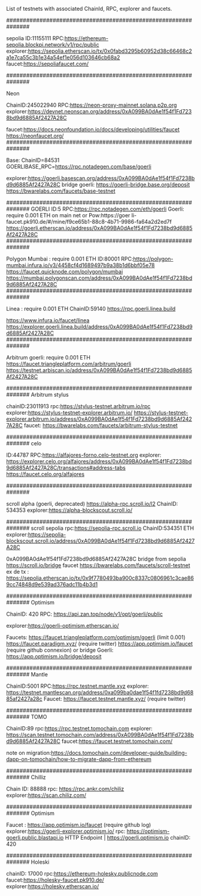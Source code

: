 List of testnets with associated ChainId, RPC, explorer and faucets.

###############################################################

sepolia ID:11155111 RPC:https://ethereum-sepolia.blockpi.network/v1/rpc/public
explorer:https://sepolia.etherscan.io/tx/0x0fabd3295b60952d38c66468c2a1e7ca55c3b1e34a54ef1e056d103646cb68a2
faucet:https://sepoliafaucet.com/

###############################################################

Neon

ChainID:245022940 RPC:https://neon-proxy-mainnet.solana.p2p.org
explorer:https://devnet.neonscan.org/address/0xA099BA0dAe1f54f1Fd7238bd9d6885Af2427A28C

faucet:https://docs.neonfoundation.io/docs/developing/utilities/faucet https://neonfaucet.org/
###############################################################

Base: ChainID=84531 GOERLIBASE_RPC=https://rpc.notadegen.com/base/goerli

explorer:https://goerli.basescan.org/address/0xA099BA0dAe1f54f1Fd7238bd9d6885Af2427A28C bridge goerli:
https://goerli-bridge.base.org/deposit https://bwarelabs.com/faucets/base-testnet

############################################################### GOERLI ID:5 RPC:https://rpc.notadegen.com/eth/goerli
Goerli: require 0.001 ETH on main net or Pow:https://goer li-faucet.pk910.de/#/mine/f9ce65b1-88c8-4b71-9986-fa64a2d2ed7f
https://goerli.etherscan.io/address/0xA099BA0dAe1f54f1Fd7238bd9d6885Af2427A28C
###############################################################

Polygon Mumbai : require 0.001 ETH ID:80001 RPC:https://polygon-mumbai.infura.io/v3/4458cf4d1689497b9a38b1d6bbf05e78
https://faucet.quicknode.com/polygon/mumbai
https://mumbai.polygonscan.com/address/0xA099BA0dAe1f54f1Fd7238bd9d6885Af2427A28C
###############################################################

Linea : require 0.001 ETH ChainID:59140 https://rpc.goerli.linea.build

https://www.infura.io/faucet/linea
https://explorer.goerli.linea.build/address/0xA099BA0dAe1f54f1Fd7238bd9d6885Af2427A28C
###############################################################

Arbitrum goerli: require 0.001 ETH https://faucet.triangleplatform.com/arbitrum/goerli
https://testnet.arbiscan.io/address/0xA099BA0dAe1f54f1Fd7238bd9d6885Af2427A28C

############################################################### Arbitrum stylus

chainID:23011913 rpc:https://stylus-testnet.arbitrum.io/rpc explorer:https://stylus-testnet-explorer.arbitrum.io/
https://stylus-testnet-explorer.arbitrum.io/address/0xA099BA0dAe1f54f1Fd7238bd9d6885Af2427A28C faucet:
https://bwarelabs.com/faucets/arbitrum-stylus-testnet

############################################################### celo

ID:44787 RPC:https://alfajores-forno.celo-testnet.org explorer:
https://explorer.celo.org/alfajores/address/0xA099BA0dAe1f54f1Fd7238bd9d6885Af2427A28C/transactions#address-tabs
https://faucet.celo.org/alfajores

###############################################################

scroll alpha (goerli, deprecated) https://alpha-rpc.scroll.io/l2 ChainID: 534353
explorer:https://alpha-blockscout.scroll.io/

############################################################### scroll sepolia rpc:https://sepolia-rpc.scroll.io
ChainID:534351 ETH explorer:https://sepolia-blockscout.scroll.io/address/0xA099BA0dAe1f54f1Fd7238bd9d6885Af2427A28C

0xA099BA0dAe1f54f1Fd7238bd9d6885Af2427A28C bridge from sepolia https://scroll.io/bridge faucet
https://bwarelabs.com/faucets/scroll-testnet ex de tx :
https://sepolia.etherscan.io/tx/0x9f7780493ba900c8337c0806961c3cae869cc74848d9e539ad376adc11b4b3d1

############################################################### Optimism

ChainID: 420 RPC: https://api.zan.top/node/v1/opt/goerli/public

explorer:https://goerli-optimism.etherscan.io/

Faucets: https://faucet.triangleplatform.com/optimism/goerli (limit 0.001) https://faucet.paradigm.xyz/ (require
twitter) https://app.optimism.io/faucet (require github connexion) or bridge Goerli:
https://app.optimism.io/bridge/deposit

############################################################### Mantle

ChainID:5001 RPC:https://rpc.testnet.mantle.xyz explorer:
https://testnet.mantlescan.org/address/0xa099ba0dae1f54f1fd7238bd9d6885af2427a28c Faucet:
https://faucet.testnet.mantle.xyz/ (require twitter)

############################################################### TOMO

ChainID:89 rpc:https://rpc.testnet.tomochain.com explorer:
https://scan.testnet.tomochain.com/address/0xA099BA0dAe1f54f1Fd7238bd9d6885Af2427A28C
faucet:https://faucet.testnet.tomochain.com/

note on
migration:https://docs.tomochain.com/developer-guide/building-dapp-on-tomochain/how-to-migrate-dapp-from-ethereum

############################################################### Chilliz

Chain ID: 88888 rpc: https://rpc.ankr.com/chiliz explorer:https://scan.chiliz.com/

############################################################### Optimism

Faucet : https://app.optimism.io/faucet (require github log) explorer:https://goerli-explorer.optimism.io/ rpc:
https://optimism-goerli.public.blastapi.io HTTP Endpoint | https://goerli.optimism.io chainID: 420

############################################################### Holeski

chainID: 17000 rpc:https://ethereum-holesky.publicnode.com faucet:https://holesky-faucet.pk910.de/
explorer:https://holesky.etherscan.io/

